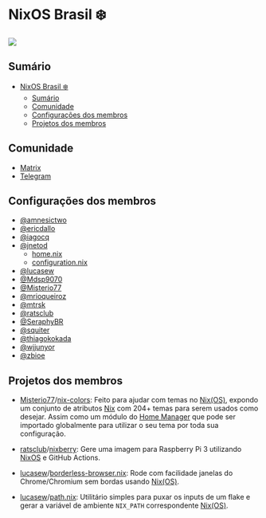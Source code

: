 # NixOS Brasil ❄️

![](./arte/verde-horizontal.png)

## Sumário

- [NixOS Brasil ❄️](#nixos-brasil-️)
  - [Sumário](#sumário)
  - [Comunidade](#comunidade)
  - [Configurações dos membros](#configurações-dos-membros)
  - [Projetos dos membros](#projetos-dos-membros)

## Comunidade

- [Matrix](https://matrix.to/#/!NvobJHtwbYxkhqfmXF:matrix.org)
- [Telegram](https://t.me/nixosbrasil)

## Configurações dos membros

- [@amnesictwo](https://gitlab.com/amnesictwo/mydotfiles.git)
- [@ericdallo](https://github.com/ericdallo/dotfiles)
- [@iagocq](https://github.com/iagocq/nixos-config)
- [@jnetod](https://gitlab.com/jjjnnn)
  - [home.nix](https://gitlab.com/-/snippets/1879164)
  - [configuration.nix](https://gitlab.com/-/snippets/1880962)
- [@lucasew](http://github.com/lucasew/nixcfg)
- [@Mdsp9070](https://github.com/Mdsp9070/dotfiles)
- [@Misterio77](https://github.com/Misterio77/nix-config)
- [@mrioqueiroz](https://github.com/mrioqueiroz/dotfiles)
- [@mtrsk](https://github.com/mtrsk/nixos-config)
- [@ratsclub](https://github.com/ratsclub/dotfiles)
- [@SeraphyBR](https://github.com/SeraphyBR/dotfiles)
- [@squiter](https://github.com/squiter/nix-config)
- [@thiagokokada](https://github.com/thiagokokada/nix-configs)
- [@wjjunyor](https://github.com/wjjunyor/My-NixOS-Configuration)
- [@zbioe](https://github.com/zbioe/dotnix)

## Projetos dos membros

- [Misterio77][]/[nix-colors](https://github.com/Misterio77/nix-colors):
  Feito para ajudar com temas no [Nix(OS)][], expondo um conjunto de atributos
  [Nix][] com 204+ temas para serem usados como desejar. Assim como um módulo do
  [Home Manager][] que pode ser importado globalmente para utilizar o seu tema
  por toda sua configuração.

- [ratsclub][]/[nixberry](https://github.com/ratsclub/nixberry): Gere uma imagem
  para Raspberry Pi 3 utilizando [NixOS] e GitHub Actions.

- [lucasew][]/[borderless-browser.nix](https://github.com/lucasew/borderless-browser.nix):
  Rode com facilidade janelas do Chrome/Chromium sem bordas usando [Nix(OS)].

- [lucasew][]/[path.nix](https://github.com/lucasew/path.nix):
  Utilitário simples para puxar os inputs de um flake e gerar a variável de ambiente `NIX_PATH` correspondente [Nix(OS)].

[amnesictwo]: https://gitlab.com/amnesictwo
[ericdallo]: https://github.com/ericdallo
[iagocq]: https://github.com/iagocq
[jnetod]: https://gitlab.com/jjjnnn
[lucasew]: https://github.com/lucasew
[mdsp9070]: https://github.com/Mdsp9070
[misterio77]: https://github.com/Misterio77
[mrioqueiroz]: https://github.com/mrioqueiroz
[mtrsk]: https://github.com/mtrsk
[ratsclub]: https://github.com/ratsclub/
[seraphybr]: https://github.com/SeraphyBR
[squiter]: https://github.com/squiter
[thiagokokada]: https://github.com/thiagokokada
[wjjunyor]: https://github.com/wjjunyor
[zbioe]: https://github.com/zbioe
[nix(os)]: https://nixos.org
[nix]: https://nixos.org
[nixos]: https://nixos.org
[home manager]: https://github.com/nix-community/home-manager
